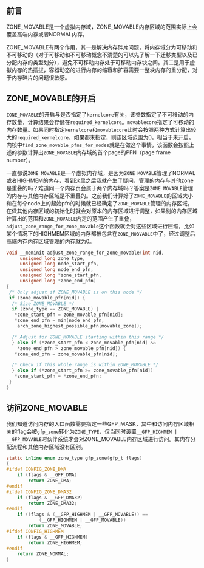 <!-- # ZONE_MOVABLE -->
## 前言

ZONE_MOVABLE是一个虚拟内存域，ZONE_MOVABLE内存区域的范围实际上会覆盖高端内存或者NORMAL内存。

ZONE_MOVABLE有两个作用，其一是解决内存碎片问题，将内存域分为可移动和不可移动的（对于可移动和不可移动概念不清楚的可以先了解一下迁移类型以及已分配内存的类型划分），避免不可移动内存处于可移动内存块之间。其二是用于虚拟内存的热插拔，容器动态的进行内存的缩容和扩容需要一整块内存的重分配，对于内存碎片的问题很敏感。

## ZONE_MOVABLE的开启

`ZONE_MOVABLE`的开启与是否指定了`kernelcore`有关，该参数指定了不可移动的内存数量，计算结果会存储在`required_kernelcore`。`movablecore`指定了可移动的内存数量。如果同时指定`kernelcore`和`movablecore`此时会按照两种方式计算出较大的`required_kernelcore`，如果都未指定，则该区域范围为0，相当于未开启。内核中`find_zone_movable_pfns_for_nodes`就是在做这个事情，该函数会按照上述的参数计算出`ZONE_MOVABLE`内存域的首个page的PFN（page frame number）。

一直都说`ZONE_MOVABLE`是一个虚拟内存域，是因为`ZONE_MOVABLE`管理了NORMAL或者HIGHMEM的内存，看到这里之后我就产生了疑问，管理的内存与其他zone是重叠的吗？难道同一个内存页会属于两个内存域吗？答案是`ZONE_MOVABLE`管理的内存与其他内存区域是不重叠的。之前我们计算好了`ZONE_MOVABLE`的区域大小和在每个node上的起始pfn的时候就已经确定了`ZONE_MOVABLE`管理的内存区域，在做其他内存区域的初始化时就会对原本的内存区域进行调整，如果别的内存区域计算出的范围和`ZONE_MOVABLE`内定的范围产生了重叠，`adjust_zone_range_for_zone_movable`这个函数就会对这些区域进行压缩，比如某个情况下的HIGHMEM区域的内存都被包含在`ZONE_MOBVABLE`中了，经过调整后高端内存内存区域管理的内存就为0。

```c
void __meminit adjust_zone_range_for_zone_movable(int nid,
     unsigned long zone_type,
     unsigned long node_start_pfn,
     unsigned long node_end_pfn,
     unsigned long *zone_start_pfn,
     unsigned long *zone_end_pfn)
{
 /* Only adjust if ZONE_MOVABLE is on this node */
 if (zone_movable_pfn[nid]) {
  /* Size ZONE_MOVABLE */
  if (zone_type == ZONE_MOVABLE) {
   *zone_start_pfn = zone_movable_pfn[nid];
   *zone_end_pfn = min(node_end_pfn,
    arch_zone_highest_possible_pfn[movable_zone]);

  /* Adjust for ZONE_MOVABLE starting within this range */
  } else if (*zone_start_pfn < zone_movable_pfn[nid] &&
    *zone_end_pfn > zone_movable_pfn[nid]) {
   *zone_end_pfn = zone_movable_pfn[nid];

  /* Check if this whole range is within ZONE_MOVABLE */
  } else if (*zone_start_pfn >= zone_movable_pfn[nid])
   *zone_start_pfn = *zone_end_pfn;
 }
}
```

## 访问ZONE_MOVABLE

我们知道访问内存的入口函数需要指定一些GFP_MASK，其中和访问内存区域相关的flag会被`gfp_zone`转化为`ZONE_TYPE`，仅当同时设置`__GFP_HIGHMEM | __GFP_MOVABLE`时伙伴系统才会对ZONE_MOVABLE内存区域进行访问。其内存分配流程和其他内存区域没有区别。

```c
static inline enum zone_type gfp_zone(gfp_t flags)
{
#ifdef CONFIG_ZONE_DMA
    if (flags & __GFP_DMA)
        return ZONE_DMA;
#endif
#ifdef CONFIG_ZONE_DMA32
    if (flags & __GFP_DMA32)
        return ZONE_DMA32;
#endif
    if ((flags & (__GFP_HIGHMEM | __GFP_MOVABLE)) ==
            (__GFP_HIGHMEM | __GFP_MOVABLE))
        return ZONE_MOVABLE;
#ifdef CONFIG_HIGHMEM
    if (flags & __GFP_HIGHMEM)
        return ZONE_HIGHMEM;
#endif
    return ZONE_NORMAL;
}
```
